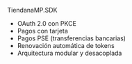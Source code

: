 TiendanaMP.SDK

- OAuth 2.0 con PKCE
-  Pagos con tarjeta
- Pagos PSE (transferencias bancarias)
-  Renovación automática de tokens
-  Arquitectura modular y desacoplada




